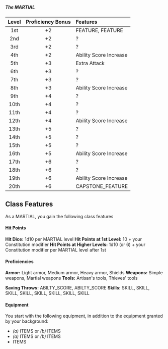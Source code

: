 
##### The MARTIAL
| Level | Proficiency Bonus | Features |
|:-----:|:--:|:------------------------|
|  1st  | +2 | FEATURE, FEATURE        |
|  2nd  | +2 | ?                       |
|  3rd  | +2 | ?                       |
|  4th  | +2 | Ability Score Increase  |
|  5th  | +3 | Extra Attack            |
|  6th  | +3 | ?                       |
|  7th  | +3 | ?                       |
|  8th  | +3 | Ability Score Increase  |
|  9th  | +4 | ?                       |
| 10th  | +4 | ?                       |
| 11th  | +4 | ?                       |
| 12th  | +4 | Ability Score Increase  |
| 13th  | +5 | ?                       |
| 14th  | +5 | ?                       |
| 15th  | +5 | ?                       |
| 16th  | +5 | Ability Score Increase  |
| 17th  | +6 | ?                       |
| 18th  | +6 | ?                       |
| 19th  | +6 | Ability Score Increase  |
| 20th  | +6 | CAPSTONE_FEATURE        |

## Class Features
As a MARTIAL, you gain the following class features

#### Hit Points
**Hit Dice:** 1d10 per MARTIAL level
**Hit Points at 1st Level:** 10 + your Constitution modifier
**Hit Points at Higher Levels:** 1d10 (or 6) + your Constitution modifier per MARTIAL level after 1st

#### Proficiencies
**Armor:** Light armor, Medium armor, Heavy armor, Shields
**Weapons:** Simple weapons, Martial weapons
**Tools:** Artisan's tools, Thieves' tools

**Saving Throws:** ABILTY_SCORE, ABILTY_SCORE
**Skills:** SKILL, SKILL, SKILL, SKILL, SKILL, SKILL, SKILL, SKILL

#### Equipment
You start with the following equipment, in addition to the equipment granted by your background:
- *(a)* ITEMS or *(b)* ITEMS
- *(a)* ITEMS or *(b)* ITEMS
- ITEMS

